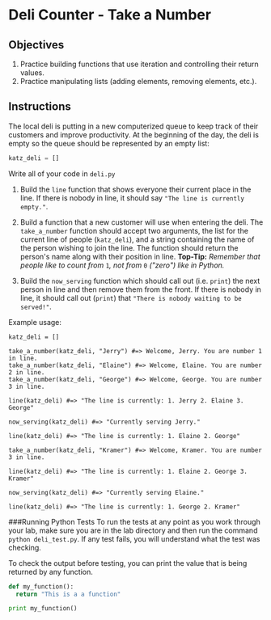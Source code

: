 # Deli Counter - Take a Number

## Objectives
1. Practice building functions that use iteration and controlling their return values.
2. Practice manipulating lists (adding elements, removing elements, etc.).

## Instructions

The local deli is putting in a new computerized queue to keep track of their customers and improve productivity. At the beginning of the day, the deli is empty so the queue should be represented by an empty list:

```python
katz_deli = []
```

Write all of your code in `deli.py`


1. Build the `line` function that shows everyone their current place in the line. If there is nobody in line, it should say `"The line is currently empty."`.

2. Build a function that a new customer will use when entering the deli. The `take_a_number` function should accept two arguments, the list for the current line of people (`katz_deli`), and a string containing the name of the person wishing to join the line. The function should return the person's name along with their position in line. **Top-Tip:** *Remember that people like to count from* `1`*, not from* `0` *("zero") like in Python.*

3. Build the `now_serving` function which should call out (i.e. `print`) the next person in line and then remove them from the front. If there is nobody in line, it should call out (`print`) that `"There is nobody waiting to be served!"`.


Example usage:

  ```print
  katz_deli = []

  take_a_number(katz_deli, "Jerry") #=> Welcome, Jerry. You are number 1 in line.
  take_a_number(katz_deli, "Elaine") #=> Welcome, Elaine. You are number 2 in line.
  take_a_number(katz_deli, "George") #=> Welcome, George. You are number 3 in line.

  line(katz_deli) #=> "The line is currently: 1. Jerry 2. Elaine 3. George"

  now_serving(katz_deli) #=> "Currently serving Jerry."

  line(katz_deli) #=> "The line is currently: 1. Elaine 2. George"

  take_a_number(katz_deli, "Kramer") #=> Welcome, Kramer. You are number 3 in line.

  line(katz_deli) #=> "The line is currently: 1. Elaine 2. George 3. Kramer"

  now_serving(katz_deli) #=> "Currently serving Elaine."

  line(katz_deli) #=> "The line is currently: 1. George 2. Kramer"
  ```

###Running Python Tests
To run the tests at any point as you work through your lab, make sure you are in the lab directory and then run the command `python deli_test.py`. If any test fails, you will understand what the test was checking.

To check the output before testing, you can print the value that is being returned by any function.
```python
def my_function():
  return "This is a a function"

print my_function()  
```
